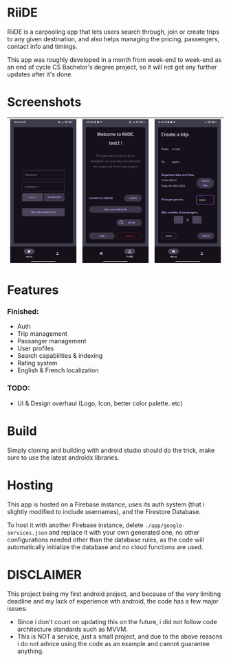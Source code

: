 # RiiDE
RiiDE is a carpooling app that lets users search through, join or create trips to any given destination, and also helps managing the pricing, passengers, contact info and timings.

This app was roughly developed in a month from week-end to week-end as an end of cycle CS Bachelor's degree project, so it will not get any further updates after it's done.

# Screenshots

|![screenshot0](./screenshots/screenshot0.jpg)|![screenshot1](./screenshots/screenshot1.jpg)|![screenshot2](./screenshots/screenshot2.jpg)|
|---|---|---|

# Features
### Finished:
- Auth
- Trip management
- Passanger management
- User profiles
- Search capabilities & indexing
- Rating system
- English & French localization
### TODO:
- UI & Design overhaul (Logo, Icon, better color palette..etc)

# Build
Simply cloning and building with android studio should do the trick, make sure to use the latest androidx libraries.

# Hosting
This app is hosted on a Firebase instance, uses its auth system (that i slightly modified to include usernames), and the Firestore Database.

To host it with another Firebase instance, delete `./app/google-services.json` and replace it with your own generated one, no other configurations needed other than the database rules, as the code will automatically initialize the database and no cloud functions are used.

# DISCLAIMER
This project being my first android project, and because of the very limiting deadline and my lack of experience wth android, the code has a few major issues:
- Since i don't count on updating this on the future, i did not follow code architecture standards such as MVVM.
- This is NOT a service, just a small project, and due to the above reasons i do not advice using the code as an example and cannot guarantee anything.
